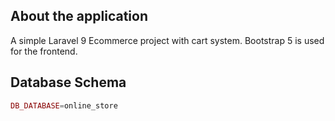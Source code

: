 ## About the application

A simple Laravel 9 Ecommerce project with cart system. Bootstrap 5 is used for the frontend.

## Database Schema

```php
DB_DATABASE=online_store
```
